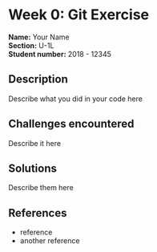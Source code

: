 # Week 0: Git Exercise

**Name:** Your Name <br/>
**Section:** U-1L <br/>
**Student number:** 2018 - 12345 <br/>

## Description

Describe what you did in your code here

## Challenges encountered

Describe it here

## Solutions

Describe them here

## References

- reference
- another reference
